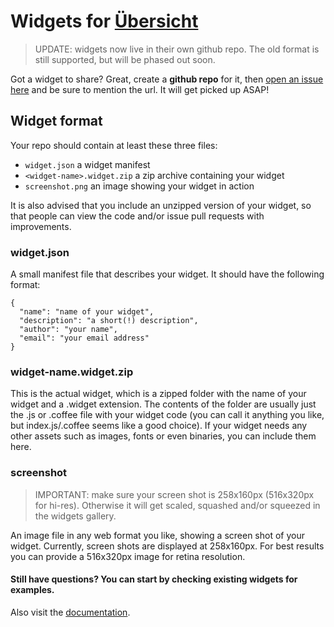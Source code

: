 # Widgets for [Übersicht](http://tracesof.net/uebersicht/)

> UPDATE: widgets now live in their own github repo. The old format is still supported, but will be phased out soon.

Got a widget to share? Great, create a **github repo** for it, then [open an issue here](https://github.com/felixhageloh/uebersicht-widgets/issues) and be sure to mention the url.
It will get picked up ASAP!

## Widget format

Your repo should contain at least these three files:

* `widget.json` a widget manifest
* `<widget-name>.widget.zip` a zip archive containing your widget
* `screenshot.png` an image showing your widget in action

It is also advised that you include an unzipped version of your widget, so that people can view the code and/or issue pull requests with improvements.

### widget.json

A small manifest file that describes your widget. It should have the following format:

    {
      "name": "name of your widget",
      "description": "a short(!) description",
      "author": "your name",
      "email": "your email address"
    }

### widget-name.widget.zip

This is the actual widget, which is a zipped folder with the name of your widget and a .widget extension. The contents of the folder are usually just the .js or .coffee file with your widget code (you can call it anything you like, but index.js/.coffee seems like a good choice). If your widget needs any other assets such as images, fonts or even binaries, you can include them here.


### screenshot

> IMPORTANT: make sure your screen shot is 258x160px (516x320px for hi-res). Otherwise it will get scaled, squashed and/or squeezed in the widgets gallery.

An image file in any web format you like, showing a screen shot of your widget. Currently, screen shots are displayed at 258x160px. For best results you can provide a 516x320px image for retina resolution.

#### Still have questions? You can start by checking existing widgets for examples.

Also visit the [documentation](https://github.com/felixhageloh/uebersicht).
